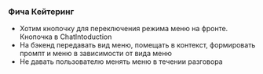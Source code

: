 ### Фича Кейтеринг

- Хотим кнопочку для переключения режима меню на фронте. Кнопочка в ChatIntoduction
- На бэкенд передавать вид меню, помещать в контекст, формировать промпт и меню в зависимости от вида меню
- Не давать пользователю менять меню в течении разговора
